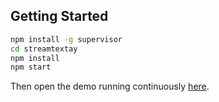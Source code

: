 ## Getting Started

```bash
npm install -g supervisor
cd streamtextay
npm install
npm start
```

Then open the demo running continuously [here](http://localhost:5000/#IHaveADream).
